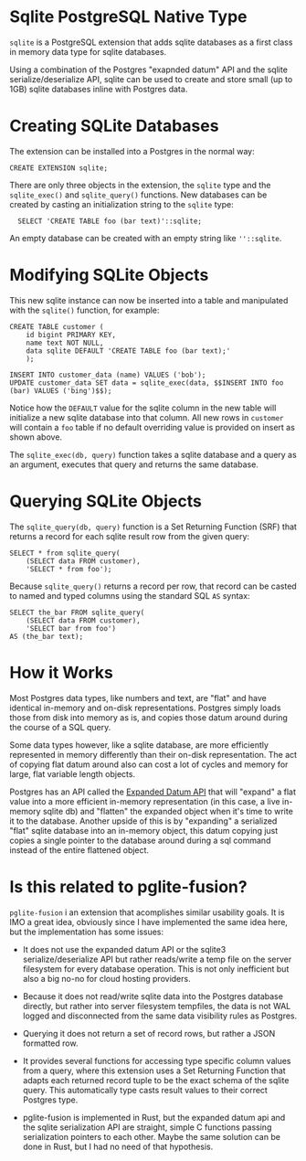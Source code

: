 # Sqlite PostgreSQL Native Type

`sqlite` is a PostgreSQL extension that adds sqlite databases as a
first class in memory data type for sqlite databases.

Using a combination of the Postgres "exapnded datum" API and the
sqlite serialize/deserialize API, sqlite can be used to create and
store small (up to 1GB) sqlite databases inline with Postgres data.

# Creating SQLite Databases

The extension can be installed into a Postgres in the normal way:

```
CREATE EXTENSION sqlite;
```

There are only three objects in the extension, the `sqlite` type and
the `sqlite_exec()` and `sqlite_query()` functions.  New databases can
be created by casting an initialization string to the `sqlite` type:

```
  SELECT 'CREATE TABLE foo (bar text)'::sqlite;
```

An empty database can be created with an empty string like
`''::sqlite`.

# Modifying SQLite Objects

This new sqlite instance can now be inserted into a table and
manipulated with the `sqlite()` function, for example:

```
CREATE TABLE customer (
    id bigint PRIMARY KEY,
    name text NOT NULL,
    data sqlite DEFAULT 'CREATE TABLE foo (bar text);'
    );
    
INSERT INTO customer_data (name) VALUES ('bob');
UPDATE customer_data SET data = sqlite_exec(data, $$INSERT INTO foo (bar) VALUES ('bing')$$);
```

Notice how the `DEFAULT` value for the sqlite column in the new table
will initialize a new sqlite database into that column.  All new rows
in `customer` will contain a `foo` table if no default overriding
value is provided on insert as shown above.

The `sqlite_exec(db, query)` function takes a sqlite database and a
query as an argument, executes that query and returns the same
database.

# Querying SQLite Objects

The `sqlite_query(db, query)` function is a Set Returning Function
(SRF) that returns a record for each sqlite result row from the given
query:

```
SELECT * from sqlite_query(
    (SELECT data FROM customer), 
    'SELECT * from foo');
```

Because `sqlite_query()` returns a record per row, that record can be
casted to named and typed columns using the standard SQL `AS` syntax:

```
SELECT the_bar FROM sqlite_query(
    (SELECT data FROM customer), 
    'SELECT bar from foo') 
AS (the_bar text);
```

# How it Works

Most Postgres data types, like numbers and text, are "flat" and have
identical in-memory and on-disk representations.  Postgres simply
loads those from disk into memory as is, and copies those datum around
during the course of a SQL query.

Some data types however, like a sqlite database, are more efficiently
represented in memory differently than their on-disk representation.
The act of copying flat datum around also can cost a lot of cycles and
memory for large, flat variable length objects.

Postgres has an API called the [Expanded Datum
API](https://www.postgresql.org/docs/current/xtypes.html#XTYPES-TOAST)
that will "expand" a flat value into a more efficient in-memory
representation (in this case, a live in-memory sqlite db) and
"flatten" the expanded object when it's time to write it to the
database. Another upside of this is by "expanding" a serialized "flat"
sqlite database into an in-memory object, this datum copying just
copies a single pointer to the database around during a sql command
instead of the entire flattened object.

# Is this related to pglite-fusion?

`pglite-fusion` i an extension that acomplishes similar usability
goals.  It is IMO a great idea, obviously since I have implemented the
same idea here, but the implementation has some issues:

  - It does not use the expanded datum API or the sqlite3
    serialize/deserialize API but rather reads/write a temp file on the
    server filesystem for every database operation.  This is not only
    inefficient but also a big no-no for cloud hosting providers.
  
  - Because it does not read/write sqlite data into the Postgres
    database directly, but rather into server filesystem tempfiles,
    the data is not WAL logged and disconnected from the same data
    visibility rules as Postgres.
    
  - Querying it does not return a set of record rows, but rather a
    JSON formatted row.
    
  - It provides several functions for accessing type specific column
    values from a query, where this extension uses a Set Returning
    Function that adapts each returned record tuple to be the exact
    schema of the sqlite query.  This automatically type casts result
    values to their correct Postgres type.

  - pglite-fusion is implemented in Rust, but the expanded datum api
    and the sqlite serialization API are straight, simple C functions
    passing serialization pointers to each other.  Maybe the same
    solution can be done in Rust, but I had no need of that
    hypothesis.
